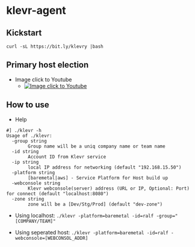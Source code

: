 # klevr-agent
## Kickstart
```
curl -sL https://bit.ly/klevry |bash
```
## Primary host election
* Image click to Youtube
   * [![Image click to Youtube](https://github.com/Klevry/klevr/blob/master/assets/primary_election_s.png)](https://youtu.be/hyMaVsCcgbA)

## How to use
* Help
```
#] ./klevr -h
Usage of ./klevr:
  -group string
    	Group name will be a uniq company name or team name
  -id string
    	Account ID from Klevr service
  -ip string
    	local IP address for networking (default "192.168.15.50")
  -platform string
    	[baremetal|aws] - Service Platform for Host build up
  -webconsole string
    	Klevr webconsole(server) address (URL or IP, Optional: Port) for connect (default "localhost:8080")
  -zone string
    	zone will be a [Dev/Stg/Prod] (default "dev-zone")
```

 * Using localhost: `./klevr -platform=baremetal -id=ralf -group="[COMPANY/TEAM]"`

 * Using seperated host:  `./klevr -platform=baremetal -id=ralf -webconsole=[WEBCONSOL_ADDR] `
